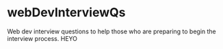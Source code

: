 # webDevInterviewQs

Web dev interview questions to help those who are preparing to begin the interview process.
HEYO